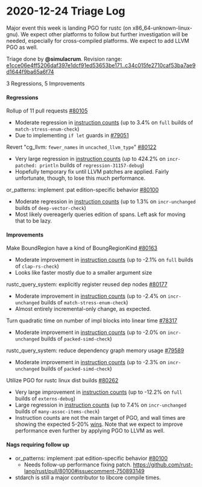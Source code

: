 # 2020-12-24 Triage Log

Major event this week is landing PGO for rustc (on x86_64-unknown-linux-gnu). We
expect other platforms to follow but further investigation will be needed,
especially for cross-compiled platforms. We expect to add LLVM PGO as well.

Triage done by **@simulacrum**.
Revision range: [e1cce06e4ff5206daf397e1dcf91ed53653be171..c34c015fe2710caf53ba7ae9d1644f9ba65a6f74](https://perf.rust-lang.org/?start=e1cce06e4ff5206daf397e1dcf91ed53653be171&end=c34c015fe2710caf53ba7ae9d1644f9ba65a6f74&absolute=false&stat=instructions%3Au)

3 Regressions, 5 Improvements

#### Regressions

Rollup of 11 pull requests [#80105](https://github.com/rust-lang/rust/issues/80105)
- Moderate regression in [instruction counts](https://perf.rust-lang.org/compare.html?start=a6491be5be9344a325b7e49b0114f3cf67ef199e&end=9b84d36a0b9ea3bf305f36f08d50aa42c26f96c2&stat=instructions:u) (up to 3.4% on `full` builds of `match-stress-enum-check`)
- Due to implementing `if let` guards in [#79051](https://github.com/rust-lang/rust/issues/79051)

Revert "cg_llvm: `fewer_names` in `uncached_llvm_type`" [#80122](https://github.com/rust-lang/rust/issues/80122)
- Very large regression in [instruction counts](https://perf.rust-lang.org/compare.html?start=eb4fc71dc9024f15a0c9cc44bcc10c861e9d585e&end=1954756aa53d03e59e40669eaa47a15d8497c352&stat=instructions:u) (up to 424.2% on `incr-patched: println` builds of `regression-31157-debug`)
- Hopefully temporary fix until LLVM patches are applied. Fairly unfortunate,
  though, to lose this much performance.

or_patterns: implement :pat edition-specific behavior [#80100](https://github.com/rust-lang/rust/issues/80100)
- Moderate regression in [instruction counts](https://perf.rust-lang.org/compare.html?start=0c11b93f5a8914a40f619b0a1663baafe029d427&end=29e32120c33d30ff526fc7f4d94ec9fce0dc10c9&stat=instructions:u) (up to 1.3% on `incr-unchanged` builds of `deep-vector-check`)
- Most likely overeagerly queries edition of spans. Left ask for moving that to
  be lazy.

#### Improvements

Make BoundRegion have a kind of BoungRegionKind [#80163](https://github.com/rust-lang/rust/issues/80163)
- Moderate improvement in [instruction counts](https://perf.rust-lang.org/compare.html?start=29e32120c33d30ff526fc7f4d94ec9fce0dc10c9&end=b1964e60b72c2d10e9fd4e801990f8af3f306ac0&stat=instructions:u) (up to -2.1% on `full` builds of `clap-rs-check`)
- Looks like faster mostly due to a smaller argument size

rustc_query_system: explicitly register reused dep nodes [#80177](https://github.com/rust-lang/rust/issues/80177)
- Moderate improvement in [instruction counts](https://perf.rust-lang.org/compare.html?start=353f3a38460d3c2222d2ab29143f48595b1a32a9&end=bb1fbbf84455fbad9afd26c17e0f725019322655&stat=instructions:u) (up to -2.4% on `incr-unchanged` builds of `match-stress-enum-check`)
- Almost entirely incremental-only change, as expected.

Turn quadratic time on number of impl blocks into linear time [#78317](https://github.com/rust-lang/rust/issues/78317)
- Moderate improvement in [instruction counts](https://perf.rust-lang.org/compare.html?start=b0e5c7d1fee37f1890455b977495bfe262716701&end=c609b2eaf323186a1167ec1a9ffa69a7d4a5b1b9&stat=instructions:u) (up to -2.0% on `incr-unchanged` builds of `packed-simd-check`)

rustc_query_system: reduce dependency graph memory usage [#79589](https://github.com/rust-lang/rust/issues/79589)
- Moderate improvement in [instruction counts](https://perf.rust-lang.org/compare.html?start=3d10d3e49d9784ba3833ccf5d56d0a4d15bb36f6&end=49b315123e6adb35024437ef7ba408456771c062&stat=instructions:u) (up to -2.3% on `incr-unchanged` builds of `packed-simd-check`)

Utilize PGO for rustc linux dist builds [#80262](https://github.com/rust-lang/rust/issues/80262)
- Very large improvement in [instruction counts](https://perf.rust-lang.org/compare.html?start=87eecd40e87cf7e77cee9cfdc79900c83baf6d8f&end=3ffea60dd5a2260004cc4f487401ae7c7db1aa0e&stat=instructions:u) (up to -12.2% on `full` builds of `externs-debug`)
- Large regression in [instruction counts](https://perf.rust-lang.org/compare.html?start=87eecd40e87cf7e77cee9cfdc79900c83baf6d8f&end=3ffea60dd5a2260004cc4f487401ae7c7db1aa0e&stat=instructions:u) (up to 7.4% on `incr-unchanged` builds of `many-assoc-items-check`)
- Instruction counts are not the main target of PGO, and wall times are
  showing the expected 5-20% [wins](https://perf.rust-lang.org/compare.html?start=87eecd40e87cf7e77cee9cfdc79900c83baf6d8f&end=3ffea60dd5a2260004cc4f487401ae7c7db1aa0e&stat=wall-time).
  Note that we expect to improve performance even further by applying PGO to
  LLVM as well.

#### Nags requiring follow up

- or_patterns: implement :pat edition-specific behavior [#80100](https://github.com/rust-lang/rust/issues/80100)
    - Needs follow-up performance fixing patch. https://github.com/rust-lang/rust/pull/80100#issuecomment-750893149
- stdarch is still a major contributor to libcore compile times.


